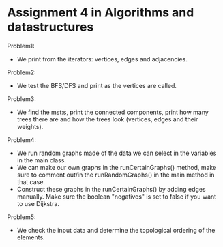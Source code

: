 # Assignment 4 in Algorithms and datastructures

Problem1: 
-   We print from the iterators: vertices, edges and adjacencies.

Problem2: 
-   We test the BFS/DFS and print as the vertices are called.

Problem3: 
-   We find the mst:s, print the connected components, print how many trees there are and how the trees look (vertices, edges and their weights).

Problem4: 
-   We run random graphs made of the data we can select in the variables in the main class.
-   We can make our own graphs in the runCertainGraphs() method, make sure to comment out/in the runRandomGraphs() in the main method in that case.
-   Construct these graphs in the runCertainGraphs() by adding edges manually. Make sure the boolean "negatives" is set to false if you want to use Dijkstra.

Problem5:
-   We check the input data and determine the topological ordering of the elements.
